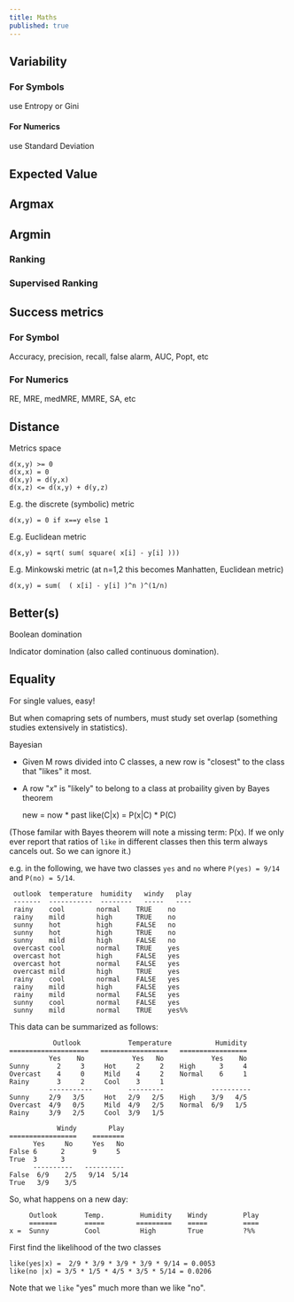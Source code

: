 ```yaml
---
title: Maths
published: true
---
```


## Variability

### For Symbols

use Entropy or Gini

#### For Numerics

use Standard Deviation


## Expected Value

## Argmax

## Argmin

### Ranking

### Supervised Ranking

## Success metrics

### For Symbol

Accuracy, precision, recall, false alarm, AUC, Popt, etc

### For Numerics

RE, MRE, medMRE, MMRE, SA, etc

## Distance

Metrics space

    d(x,y) >= 0
    d(x,x) = 0
    d(x,y) = d(y,x)
    d(x,z) <= d(x,y) + d(y,z)

E.g. the discrete (symbolic) metric

    d(x,y) = 0 if x==y else 1

E.g. Euclidean metric

    d(x,y) = sqrt( sum( square( x[i] - y[i] )))

E.g. Minkowski metric (at n=1,2 this becomes Manhatten, Euclidean metric)

    d(x,y) = sum(  ( x[i] - y[i] )^n )^(1/n)

## Better(s)

Boolean domination

Indicator domination (also called continuous domination).

## Equality

For single values, easy!

But when comapring sets of numbers, must study set overlap (something studies extensively in statistics).

Bayesian

- Given M rows divided into C classes, a new row is "closest" to the class that "likes" it most.
- A row "_x_" is "likely" to belong to a class at probaility given by Bayes theorem
 
    new       = now    * past
    like(C|x) = P(x|C) * P(C)

(Those familar with Bayes theorem will note a missing term: P(x). If we only ever report
that ratios of `like` in different classes then this term always cancels out. So we can ignore it.)

e.g. in the following, we have two classes `yes` and `no`
where `P(yes) = 9/14` and `P(no) = 5/14`.

     outlook  temperature  humidity   windy   play
     -------  -----------  --------   -----   ----
     rainy    cool        normal    TRUE    no
     rainy    mild        high      TRUE    no
     sunny    hot         high      FALSE   no
     sunny    hot         high      TRUE    no
     sunny    mild        high      FALSE   no
     overcast cool        normal    TRUE    yes
     overcast hot         high      FALSE   yes
     overcast hot         normal    FALSE   yes
     overcast mild        high      TRUE    yes
     rainy    cool        normal    FALSE   yes
     rainy    mild        high      FALSE   yes
     rainy    mild        normal    FALSE   yes
     sunny    cool        normal    FALSE   yes
     sunny    mild        normal    TRUE    yes%%
 
This data can be summarized as follows:

               Outlook            Temperature           Humidity
    ====================   =================   =================
              Yes    No            Yes   No            Yes    No
    Sunny       2     3     Hot     2     2    High      3     4
    Overcast    4     0     Mild    4     2    Normal    6     1
    Rainy       3     2     Cool    3     1
              -----------         ---------            ----------
    Sunny     2/9   3/5     Hot   2/9   2/5    High    3/9   4/5
    Overcast  4/9   0/5     Mild  4/9   2/5    Normal  6/9   1/5
    Rainy     3/9   2/5     Cool  3/9   1/5
    
                Windy        Play
    =================    ========
          Yes     No     Yes   No
    False 6      2       9     5
    True  3      3
          ----------   ----------
    False  6/9    2/5   9/14  5/14
    True   3/9    3/5

So, what happens on a new day:

         Outlook       Temp.         Humidity    Windy         Play
         =======       =====        =========    =====         ====
    x =  Sunny         Cool          High        True          ?%%

First find the likelihood of the two classes

    like(yes|x) =  2/9 * 3/9 * 3/9 * 3/9 * 9/14 = 0.0053
    like(no |x) = 3/5 * 1/5 * 4/5 * 3/5 * 5/14 = 0.0206

Note that we `like` "yes" much more than we like "no".

